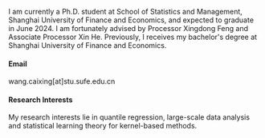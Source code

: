 I am currently a Ph.D. student at School of Statistics and Management, Shanghai University of Finance and Economics, and expected to graduate in June 2024. I am fortunately advised by Processor Xingdong Feng and Associate Processor Xin He. Previously, I receives my bachelor's degree at Shanghai University of Finance and Economics.

#### Email
wang.caixing[at]stu.sufe.edu.cn


#### Research Interests
My research interests lie in quantile regression, large-scale data analysis and statistical learning theory for kernel-based methods.

